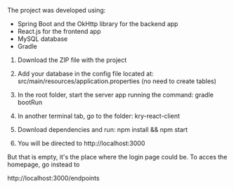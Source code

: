The project was developed using:
  - Spring Boot and the OkHttp library for the backend app
  - React.js for the frontend app
  - MySQL database
  - Gradle

1. Download the ZIP file with the project

2. Add your database in the config file located at:
src/main/resources/application.properties (no need to create tables)

3. In the root folder, start the server app running the command:
gradle bootRun

4. In another terminal tab, go to the folder: 
kry-react-client

5. Download dependencies and run:
npm install && npm start

6. You will be directed to 
http://localhost:3000

But that is empty, it's the place where the login page could be.
To acces the homepage, go instead to

http://localhost:3000/endpoints
